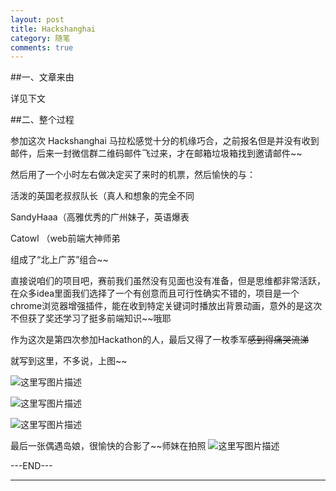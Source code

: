 ```yaml
---
layout: post
title: Hackshanghai
category: 随笔
comments: true
---
```


##一、文章来由

详见下文

##二、整个过程

参加这次 Hackshanghai 马拉松感觉十分的机缘巧合，之前报名但是并没有收到邮件，后来一封微信群二维码邮件飞过来，才在邮箱垃圾箱找到邀请邮件~~

然后用了一个小时左右做决定买了来时的机票，然后愉快的与：

活泼的英国老叔叔队长（真人和想象的完全不同

SandyHaaa（高雅优秀的广州妹子，英语爆表

Catowl （web前端大神师弟

组成了“北上广苏”组合~~

直接说咱们的项目吧，赛前我们虽然没有见面也没有准备，但是思维都非常活跃，在众多idea里面我们选择了一个有创意而且可行性确实不错的，项目是一个chrome浏览器增强插件，能在收到特定关键词时播放出背景动画，意外的是这次不但获了奖还学习了挺多前端知识~~哦耶

作为这次是第四次参加Hackathon的人，最后又得了一枚季军~~感到得痛哭流涕~~

就写到这里，不多说，上图~~

![这里写图片描述](http://7xngrd.com1.z0.glb.clouddn.com/2.pic_hd_1.jpg)

![这里写图片描述](http://img.blog.csdn.net/20151110161935644)

![这里写图片描述](http://img.blog.csdn.net/20151110161951234)

最后一张偶遇岛娘，很愉快的合影了~~师妹在拍照
![这里写图片描述](http://img.blog.csdn.net/20151110162005973)

---END---

---